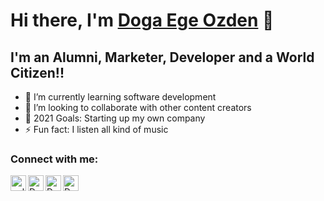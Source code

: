# Hi there, I'm [Doga Ege Ozden][website] 👋

## I'm an Alumni, Marketer, Developer and a World Citizen!!

- 🌱 I’m currently learning software development
- 👯 I’m looking to collaborate with other content creators
- 🥅 2021 Goals: Starting up my own company
- ⚡ Fun fact: I listen all kind of music

### Connect with me:

[<img align="left" alt="online-portfolio" width="25px" src="https://img.icons8.com/fluency/64/000000/portfolio.png" />][website]
[<img align="left" alt="Doga Ege Ozden | LinkedIn" width="25px" src="https://img.icons8.com/fluency/64/000000/facebook-new.png" />][facebook]
[<img align="left" alt="Doga Ege Ozden | Instagram" width="25px" src="https://img.icons8.com/clouds/100/000000/instagram-new--v3.png" />][instagram]
[<img align="left" alt="Doga Ege Ozden | LinkedIn" width="25px" src="https://img.icons8.com/external-justicon-flat-justicon/64/000000/external-linkedin-social-media-justicon-flat-justicon.png" />][linkedin]

<br />

[website]: https://dogaege.pythonanywhere.com/blog/
[instagram]: https://www.instagram.com/dogaege/?hl=en
[linkedin]: https://www.linkedin.com/in/doga-ege-ozden-a78194193/
[facebook]: https://www.facebook.com/DoaOzz
